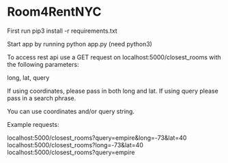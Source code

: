 # Room4RentNYC

First run pip3 install -r requirements.txt

Start app by running python app.py (need python3)

To access rest api use a GET request on localhost:5000/closest_rooms with the following parameters:

long, lat, query

If using coordinates, please pass in both long and lat. If using query please pass in a search phrase.

You can use coordinates and/or query string.

Example requests:

localhost:5000/closest_rooms?query=empire&long=-73&lat=40
localhost:5000/closest_rooms?long=-73&lat=40
localhost:5000/closest_rooms?query=empire
